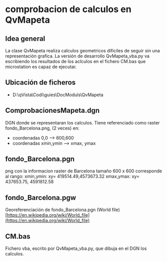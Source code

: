 ﻿# comprobacion de calculos en QvMapeta

## Idea general
La clase QvMapeta realiza calculos geometricos dificiles de seguir sin una representación grafica. La versión de desarrollo QvMapeta_vba.py va escribiendo los resultados de los aclculos en el fichero CM.bas que microstation es capaz de ejecutar.


## Ubicación de ficheros
 - D:\qVista\Codi\guies\DocModuls\QvMapeta

## ComprobacionesMapeta.dgn
DGN donde se representaran los calculos.
Tiene referenciado como raster fondo_Barcelona.png, (2 veces) en: 
 - coordenadas 0,0   --> 600,600
 - coordenadas xmin,ymin  --> xmax, ymax

## fondo_Barcelona.pgn
png con la informacion raster de Barcelona
tamaño 600 x 600
corresponde al rango:
xmin,ymin:   xy= 419514.49,4573673.32
xmax,ymax: xy= 437653.75, 4591812.58

## fondo_Barcelona.pgw
Georeferenciación de fondo_Barcelona.pgn (World file)
[https://en.wikipedia.org/wiki/World_file](https://en.wikipedia.org/wiki/World_file)

## CM.bas
Fichero vba, escrito por QvMapeta_vba.py, que dibuja en el DGN los calculos.
